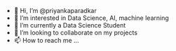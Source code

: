 - 👋 Hi, I’m @priyankaparadkar
- 👀 I’m interested in Data Science, AI, machine learning
- 🌱 I’m currently a Data Science Student 
- 💞️ I’m looking to collaborate on my projects
- 📫 How to reach me ...

<!---
priyankaparadkar/priyankaparadkar is a ✨ special ✨ repository because its `README.md` (this file) appears on your GitHub profile.
You can click the Preview link to take a look at your changes.
--->
